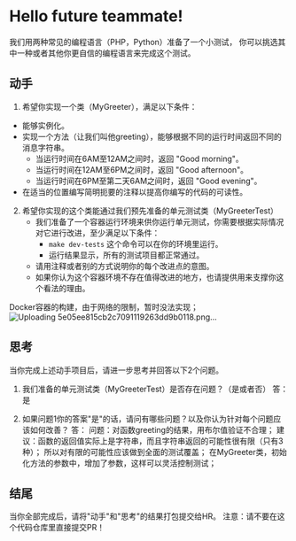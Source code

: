 Hello future teammate!
==========

我们用两种常见的编程语言（PHP，Python）准备了一个小测试，
你可以挑选其中一种或者其他你更自信的编程语言来完成这个测试。

动手
----

1. 希望你实现一个类（MyGreeter），满足以下条件：
  - 能够实例化。
  - 实现一个方法（让我们叫他greeting），能够根据不同的运行时间返回不同的消息字符串。
    - 当运行时间在6AM至12AM之间时，返回 "Good morning"。
    - 当运行时间在12AM至6PM之间时，返回 "Good afternoon"。
    - 当运行时间在6PM至第二天6AM之间时，返回 "Good evening"。
  - 在适当的位置编写简明扼要的注释以提高你编写的代码的可读性。

2. 希望你实现的这个类能通过我们预先准备的单元测试类（MyGreeterTest）
   - 我们准备了一个容器运行环境来供你运行单元测试，你需要根据实际情况对它进行改进，至少满足以下条件：
     - `make dev-tests` 这个命令可以在你的环境里运行。
     - 运行结果显示，所有的测试项目都正常通过。
   - 请用注释或者别的方式说明你的每个改进点的意图。
   - 如果你认为这个容器环境不存在值得改进的地方，也请提供用来支撑你这个看法的理由。

Docker容器的构建，由于网络的限制，暂时没法实现；
![Uploading 5e05ee815cb2c7091119263dd9b0118.png…]()


思考
----

当你完成上述动手项目后，请进一步思考并回答以下2个问题。

1. 我们准备的单元测试类（MyGreeterTest）是否存在问题？（是或者否）
答：是

2. 如果问题1你的答案"是"的话，请问有哪些问题？以及你认为针对每个问题应该如何改善？
答：
问题：对函数greeting的结果，用布尔值验证不合理；
建议：函数的返回值实际上是字符串，而且字符串返回的可能性很有限（只有3种）；
所以对有限的可能性应该做到全面的测试覆盖；
在MyGreeter类，初始化方法的参数中，增加了参数，这样可以灵活控制测试；

结尾
----

当你全部完成后，请将"动手"和"思考"的结果打包提交给HR。
注意：请不要在这个代码仓库里直接提交PR！





